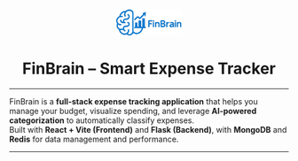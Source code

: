 <p align="center">
  <img src="https://github.com/nadav0411/FinBrain/blob/main/assets/FinBrain%20Logo.png?raw=true" alt="FinBrain Logo" width="120"/>
</p>

<h1 align="center">FinBrain – Smart Expense Tracker</h1>

---

FinBrain is a **full-stack expense tracking application** that helps you manage your budget, visualize spending, and leverage **AI-powered categorization** to automatically classify expenses.  
Built with **React + Vite (Frontend)** and **Flask (Backend)**, with **MongoDB** and **Redis** for data management and performance.

---